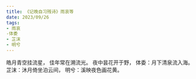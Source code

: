 ```yaml
---
title: 《记晚自习残诗》雨哀等
date: 2023/09/26
tags:
- 雨哀
-体委
- 芷沫
- 明兮
---
```

皓月青空挂流星，
佳年常在溯流光。
夜中昙花开于野，
体委：月下清泉流入海。
芷沫：沐月倚坐泊云间，
明兮：溪映夜色画花黄。

